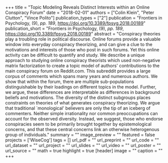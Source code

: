 +++
title = "Topic Modeling Reveals Distinct Interests within an Online Conspiracy Forum"
date = "2018-02-01"
authors = ["Colin Klein", "Peter Clutton", "Vince Polito"]
publication_types = ["2"]
publication = "Frontiers in Psychology, (9), _pp. 189_, https://doi.org/10.3389/fpsyg.2018.00189"
publication_short = "Frontiers in Psychology, (9), _pp. 189_, https://doi.org/10.3389/fpsyg.2018.00189"
abstract = "Conspiracy theories play a troubling role in political discourse. Online forums provide a valuable window into everyday conspiracy theorizing, and can give a clue to the motivations and interests of those who post in such forums. Yet this online activity can be difficult to quantify and study. We describe a unique approach to studying online conspiracy theorists which used non-negative matrix factorization to create a topic model of authors' contributions to the main conspiracy forum on Reddit.com. This subreddit provides a large corpus of comments which spans many years and numerous authors. We show that within the forum, there are multiple sub-populations distinguishable by their loadings on different topics in the model. Further, we argue, these differences are  interpretable as differences in background beliefs and motivations. The diversity of the distinct subgroups places constraints on theories of what generates conspiracy theorizing. We argue that traditional `monological' believers are only the tip of an iceberg of commenters.  Neither simple irrationality nor common preoccupations can account for the observed diversity. Instead, we suggest, those who endorse conspiracies seem to be primarily brought together by epistemological concerns, and that these central concerns link an otherwise heterogenous group of individuals."
summary = ""
image_preview = ""
featured = false
projects = ['WiseCog']
tags = []
url_pdf = ""
url_preprint = ""
url_code = ""
url_dataset = ""
url_project = ""
url_slides = ""
url_video = ""
url_poster = ""
url_source = ""
math = true
highlight = true
[header]
image = ""
caption = ""
+++
